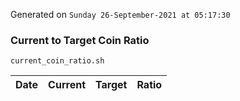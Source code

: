 Generated on `Sunday 26-September-2021 at 05:17:30`

### Current to Target Coin Ratio
`current_coin_ratio.sh`

Date|Current|Target|Ratio
---|---|---|---
